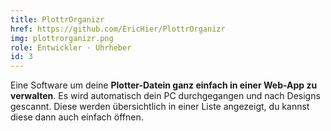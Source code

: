 ```yaml
---
title: PlottrOrganizr
href: https://github.com/EricHier/PlottrOrganizr
img: plottrorganizr.png
role: Entwickler · Uhrheber
id: 3
---
```

Eine Software um deine **Plotter-Datein ganz einfach in einer Web-App zu verwalten**. Es wird automatisch dein PC durchgegangen und nach Designs gescannt. Diese werden übersichtlich in einer Liste angezeigt, du kannst diese dann auch einfach öffnen.